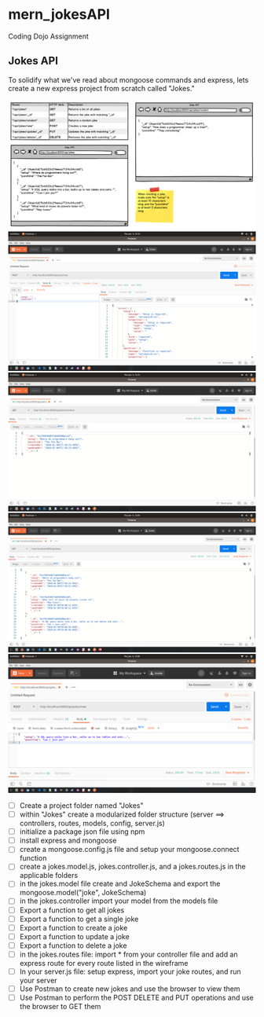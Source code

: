 # mern_jokesAPI
Coding Dojo Assignment


## Jokes API
To solidify what we've read about mongoose commands and express, lets create a new express project from scratch called "Jokes."

![wireframe](https://github.com/qidCoder/mern_jokesAPI/blob/main/wireframe.png)
![wireframe](https://github.com/qidCoder/mern_jokesAPI/blob/main/assignment1.png)
![wireframe](https://github.com/qidCoder/mern_jokesAPI/blob/main/assignment2.png)
![wireframe](https://github.com/qidCoder/mern_jokesAPI/blob/main/assignment3.png)
![wireframe](https://github.com/qidCoder/mern_jokesAPI/blob/main/assignment4.png)

 - [ ] Create a project folder named "Jokes"
  - [ ] within "Jokes" create a modularized folder structure (server ==> controllers, routes, models, config, server.js)
  - [ ] initialize a package json file using npm
  - [ ] install express and mongoose
  - [ ] create a mongoose.config.js file and setup your mongoose.connect function
  - [ ] create a jokes.model.js, jokes.controller.js, and a jokes.routes.js in the applicable folders
  - [ ] in the jokes.model file create and JokeSchema and export the mongoose.model("joke", JokeSchema)
  - [ ] in the jokes.controller import your model from the models file
  - [ ] Export a function to get all jokes
 - [ ]  Export a function to get a single joke
  - [ ] Export a function to create a joke
  - [ ] Export a function to update a joke
  - [ ] Export a function to delete a joke
  - [ ] in the jokes.routes file: import * from your controller file and add an express route for every route listed in the wireframe
  - [ ] In your server.js file: setup express, import your joke routes, and run your server
  - [ ] Use Postman to create new jokes and use the browser to view them
  - [ ] Use Postman to perform the POST DELETE and PUT operations and use the browser to GET them
